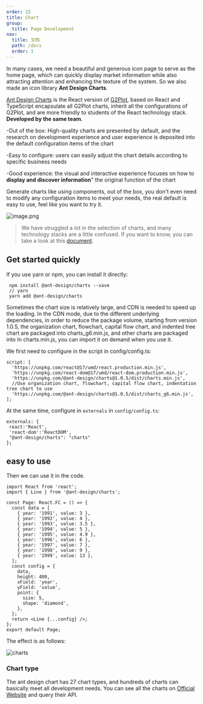 ```yaml
---
order: 15
title: Chart
group:
  title: Page Development
nav:
  title: 文档
  path: /docs
  order: 1
---
```


In many cases, we need a beautiful and generous icon page to serve as the home page, which can quickly display market information while also attracting attention and enhancing the texture of the system. So we also made an icon library <b>Ant Design Charts</b>.

[Ant Design Charts](https://charts.ant.design/zh-CN/guide) is the React version of [G2Plot](https://antv-g2plot.gitee.io/zh/examples/gallery), based on React and TypeScript encapsulate all G2Plot charts, inherit all the configurations of G2Plot, and are more friendly to students of the React technology stack. <b>Developed by the same team</b>.

-Out of the box: High-quality charts are presented by default, and the research on development experience and user experience is deposited into the default configuration items of the chart

-Easy to configure: users can easily adjust the chart details according to specific business needs

-Good experience: the visual and interactive experience focuses on how to **display and discover information**" the original function of the chart

Generate charts like using components, out of the box, you don't even need to modify any configuration items to meet your needs, the real default is easy to use, feel like you want to try it.

![image.png](https://gw.alipayobjects.com/zos/antfincdn/0TC3%26Qgh5c/1586836312040-340d7971-1ac7-4ee6-af81-e2cae2b05963.png)

> We have struggled a lot in the selection of charts, and many technology stacks are a little confused. If you want to know, you can take a look at this [document](https://www.yuque.com/antv/g2plot/iqimgm).

## Get started quickly

If you use yarn or npm, you can install it directly:

```shell
 npm install @ant-design/charts --save
 // yarn
 yarn add @ant-design/charts
```

Sometimes the chart size is relatively large, and CDN is needed to speed up the loading. In the CDN mode, due to the different underlying dependencies, in order to reduce the package volume, starting from version 1.0.5, the organization chart, flowchart, capital flow chart, and indented tree chart are packaged into charts_g6.min.js, and other charts are packaged into In charts.min.js, you can import it on demand when you use it.

We first need to configure in the script in config/config.ts:

```tsx | pure
script: [
  'https://unpkg.com/react@17/umd/react.production.min.js',
  'https://unpkg.com/react-dom@17/umd/react-dom.production.min.js',
  'https://unpkg.com/@ant-design/charts@1.0.5/dist/charts.min.js',
  //Use organization chart, flowchart, capital flow chart, indentation tree chart to use
  'https://unpkg.com/@ant-design/charts@1.0.5/dist/charts_g6.min.js',
];
```

At the same time, configure in `externals` in `config/config.ts`:

```tsx | pure
externals: {
 react:'React',
 'react-dom':'ReactDOM',
 "@ant-design/charts": "charts"
};
```

## easy to use

Then we can use it in the code.

```tsx | pure
import React from 'react';
import { Line } from '@ant-design/charts';

const Page: React.FC = () => {
  const data = [
    { year: '1991', value: 3 },
    { year: '1992', value: 4 },
    { year: '1993', value: 3.5 },
    { year: '1994', value: 5 },
    { year: '1995', value: 4.9 },
    { year: '1996', value: 6 },
    { year: '1997', value: 7 },
    { year: '1998', value: 9 },
    { year: '1999', value: 13 },
  ];
  const config = {
    data,
    height: 400,
    xField: 'year',
    yField: 'value',
    point: {
      size: 5,
      shape: 'diamond',
    },
  };
  return <Line {...config} />;
};
export default Page;
```

The effect is as follows:

![charts](https://gw.alipayobjects.com/zos/antfincdn/ToVbo0z4oy/86A7A0C5-52B8-4892-8A58-9195DD9E9872.png)

### Chart type

The ant design chart has 27 chart types, and hundreds of charts can basically meet all development needs. You can see all the charts on [Official Website](https://charts.ant.design/zh-CN/demos/global) and query their API.
